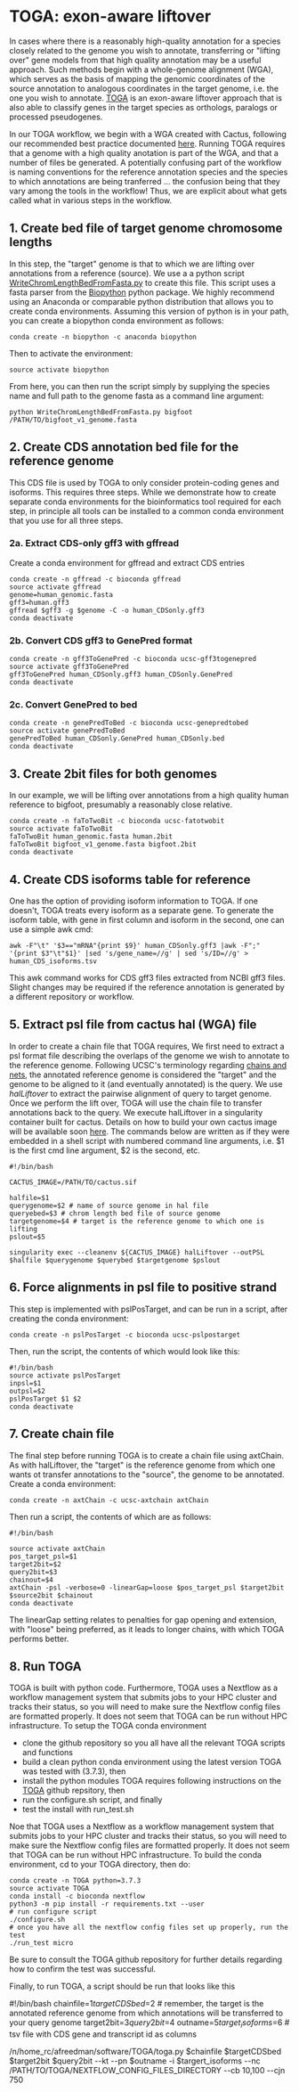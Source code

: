 # TOGA: exon-aware liftover
In cases where there is a reasonably high-quality annotation for a species closely related to the genome you wish to annotate, transferring or "lifting over" gene models from that high quality annotation may be a useful approach. Such methods begin with a whole-genome alignment (WGA), which serves as the basis of mapping the genomic coordinates of the source annotation to analogous coordinates in the target genome, i.e. the one you wish to annotate. [TOGA](https://github.com/hillerlab/TOGA) is an exon-aware liftover approach that is also able to classify genes in the target species as orthologs, paralogs or processed pseudogenes. 

In our TOGA workflow, we begin with a WGA created with Cactus, following our recommended best practice documented [here](https://github.com/harvardinformatics/GenomeAnnotation-WholeGenomeAlignment). Running TOGA requires that a genome with a high quality anotation is part of the WGA, and that a number of files be generated. A potentially confusing part of the workflow is naming conventions for the reference annotation species and the species to which annotations are being tranferred ... the confusion being that they vary among the tools in the workflow! Thus, we are explicit about what gets called what in various steps in the workflow.

## 1. Create bed file of target genome chromosome lengths
In this step, the "target" genome is that to which we are lifting over annotations from a reference (source). We use a a python script [WriteChromLengthBedFromFasta.py](https://github.com/harvardinformatics/GenomeAnnotation-TOGA/blob/main/utilities/WriteChromLengthBedFromFasta.py) to create this file. This script uses a fasta parser from the [Biopython](https://biopython.org/) python package. We highly recommend using an Anaconda or comparable python distribution that allows you to create conda environments. Assuming this version of python is in your path, you can create a biopython conda environment as follows:
```
conda create -n biopython -c anaconda biopython
```
Then to activate the environment:
```
source activate biopython
```
From here, you can then run the script simply by supplying the species name and full path to the genome fasta as a command line argument:
```
python WriteChromLengthBedFromFasta.py bigfoot /PATH/TO/bigfoot_v1_genome.fasta
```
## 2. Create CDS annotation bed file for the reference genome
This CDS file is used by TOGA to only consider protein-coding genes and isoforms. This requires three steps. While we demonstrate how to create separate conda environments for the bioinformatics tool required for each step, in principle all tools can be installed to a common conda environment that you use for all three steps.
### 2a. Extract CDS-only gff3 with gffread
Create a conda environment for gffread and extract CDS entries
```
conda create -n gffread -c bioconda gffread
source activate gffread
genome=human_genomic.fasta
gff3=human.gff3
gffread $gff3 -g $genome -C -o human_CDSonly.gff3
conda deactivate
```
### 2b. Convert CDS gff3 to GenePred format
```
conda create -n gff3ToGenePred -c bioconda ucsc-gff3togenepred
source activate gff3ToGenePred
gff3ToGenePred human_CDSonly.gff3 human_CDSonly.GenePred
conda deactivate
```
### 2c. Convert GenePred to bed
```
conda create -n genePredToBed -c bioconda ucsc-genepredtobed
source activate genePredToBed
genePredToBed human_CDSonly.GenePred human_CDSonly.bed
conda deactivate
``` 
## 3. Create 2bit files for both genomes
In our example, we will be lifting over annotations from a high quality human reference to bigfoot, presumably a reasonably close relative.
```
conda create -n faToTwoBit -c bioconda ucsc-fatotwobit
source activate faToTwoBit
faToTwoBit human_genomic.fasta human.2bit
faToTwoBit bigfoot_v1_genome.fasta bigfoot.2bit
conda deactivate
```
## 4. Create CDS isoforms table for reference
One has the option of providing isoform information to TOGA. If one doesn't, TOGA treats every isoform as a separate gene. To generate the isoform table, with gene in first column and isoform in the second, one can use a simple awk cmd:
```
awk -F"\t" '$3=="mRNA"{print $9}' human_CDSonly.gff3 |awk -F";" '{print $3"\t"$1}' |sed 's/gene_name=//g' | sed 's/ID=//g' > human_CDS_isoforms.tsv
```
This awk command works for CDS gff3 files extracted from NCBI gff3 files. Slight changes may be required if the reference annotation is generated by a different repository or workflow.

## 5. Extract psl file from cactus hal (WGA) file
In order to create a chain file that TOGA requires, We first need to extract a psl format file describing the overlaps of the genome we wish to annotate to the reference genome. Following UCSC's terminology regarding [chains and nets](http://genomewiki.ucsc.edu/index.php/Chains_Nets), the annotated reference genome is considered the "target" and the genome to be aligned to it (and eventually annotated) is the query. We use *halLiftover* to extract the pairwise alignment of query to target genome. Once we perform the lift over, TOGA will use the chain file to transfer annotations back to the query. We execute halLiftover in a singularity container built for cactus. Details on how to build your own cactus image will be available soon [here](https://github.com/harvardinformatics/GenomeAnnotation-WholeGenomeAlignment). The commands below are written as if they were embedded in a shell script with numbered command line arguments, i.e. $1 is the first cmd line argument, $2 is the second, etc.
```
#!/bin/bash

CACTUS_IMAGE=/PATH/TO/cactus.sif

halfile=$1
querygenome=$2 # name of source genome in hal file
queryebed=$3 # chrom length bed file of source genome
targetgenome=$4 # target is the reference genome to which one is lifting
pslout=$5

singularity exec --cleanenv ${CACTUS_IMAGE} halLiftover --outPSL $halfile $querygenome $querybed $targetgenome $pslout 
``` 
## 6. Force alignments in psl file to positive strand
This step is implemented with pslPosTarget, and can be run in a script, after creating the conda environment:
```
conda create -n pslPosTarget -c bioconda ucsc-pslpostarget
```
Then, run the script, the contents of which would look like this:
```
#!/bin/bash
source activate pslPosTarget
inpsl=$1
outpsl=$2
pslPosTarget $1 $2
conda deactivate
``` 
## 7. Create chain file
The final step before running TOGA is to create a chain file using axtChain. As with halLiftover, the "target" is the reference genome from which one wants ot transfer annotations to the "source", the genome to be annotated. Create a conda environment:
``` 
conda create -n axtChain -c ucsc-axtchain axtChain
```
Then run a script, the contents of which are as follows:
```
#!/bin/bash

source activate axtChain
pos_target_psl=$1
target2bit=$2
query2bit=$3
chainout=$4
axtChain -psl -verbose=0 -linearGap=loose $pos_target_psl $target2bit $source2bit $chainout
conda deactivate
```
The linearGap setting relates to penalties for gap opening and extension, with "loose" being preferred, as it leads to longer chains, with which TOGA performs better.

## 8. Run TOGA
TOGA is built with python code. Furthermore, TOGA uses a Nextflow as a workflow management system that submits jobs to your HPC cluster and tracks their status, so you will need to make sure the Nextflow config files are formatted properly. It does not seem that TOGA can be run without HPC infrastructure. To setup the TOGA conda environment
* clone the github repository so you all have all the relevant TOGA scripts and functions
* build a clean python conda environment using the latest version TOGA was tested with (3.7.3), then
* install the python modules TOGA requires following instructions on the [TOGA](https://github.com/hillerlab/TOGA) github repsitory, then
* run the configure.sh script, and finally
* test the install with run_test.sh 

Noe that TOGA uses a Nextflow as a workflow management system that submits jobs to your HPC cluster and tracks their status, so you will need to make sure the Nextflow config files are formatted properly. It does not seem that TOGA can be run without HPC infrastructure. To build the conda environment, cd to your TOGA directory, then do:

```
conda create -n TOGA python=3.7.3
source activate TOGA
conda install -c bioconda nextflow
python3 -m pip install -r requirements.txt --user
# run configure script
./configure.sh
# once you have all the nextflow config files set up properly, run the test
./run_test micro
```
Be sure to consult the TOGA github repository for further details regarding how to confirm the test was successful.

Finally, to run TOGA, a script should be run that looks like this

#!/bin/bash
chainfile=$1
targetCDSbed=$2 # remember, the target is the annotated reference genome from which annotations will be transferred to your query genome
target2bit=$3
query2bit=$4
outname=$5
target_isoforms=$6 # tsv file with CDS gene and transcript id as columns

/n/home_rc/afreedman/software/TOGA/toga.py $chainfile $targetCDSbed $target2bit $query2bit --kt --pn $outname -i $targert_isoforms  --nc /PATH/TO/TOGA/NEXTFLOW_CONFIG_FILES_DIRECTORY --cb 10,100 --cjn 750 
```
